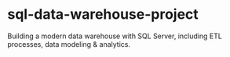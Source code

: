 # sql-data-warehouse-project
Building a modern data warehouse with SQL Server, including ETL processes, data modeling &amp; analytics.
